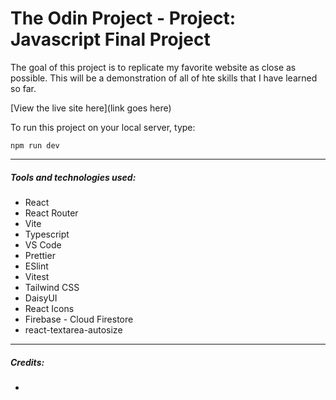 # The Odin Project - Project: Javascript Final Project

The goal of this project is to replicate my favorite website as close as possible. This will be a demonstration of all of hte skills that I have learned so far.

[View the live site here](link goes here)

To run this project on your local server, type:

```
npm run dev
```

<hr>

##### Tools and technologies used:

-   React
-   React Router
-   Vite
-   Typescript
-   VS Code
-   Prettier
-   ESlint
-   Vitest
-   Tailwind CSS
-   DaisyUI
-   React Icons
-   Firebase - Cloud Firestore
-   react-textarea-autosize

<hr>

##### Credits:

-
